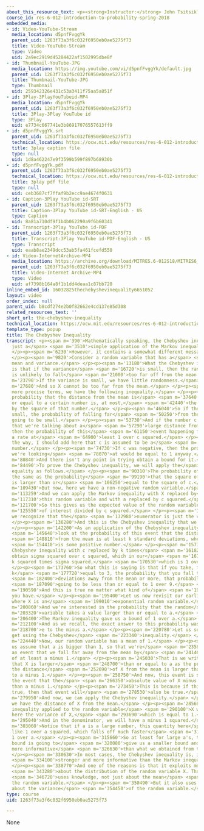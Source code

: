 ```yaml
---
about_this_resource_text: <p><strong>Instructor:</strong> John Tsitsiklis</p>
course_id: res-6-012-introduction-to-probability-spring-2018
embedded_media:
- id: Video-YouTube-Stream
  media_location: d5pnfFvggYk
  parent_uid: 1263f73a3f6c032f6950eb0ae5275f73
  title: Video-YouTube-Stream
  type: Video
  uid: 2a9ec2919d45284422af1502995dbe8f
- id: Thumbnail-YouTube-JPG
  media_location: https://img.youtube.com/vi/d5pnfFvggYk/default.jpg
  parent_uid: 1263f73a3f6c032f6950eb0ae5275f73
  title: Thumbnail-YouTube-JPG
  type: Thumbnail
  uid: 259342326e431c53a3411f75aa5a851f
- id: 3Play-3PlayYouTubeid-MP4
  media_location: d5pnfFvggYk
  parent_uid: 1263f73a3f6c032f6950eb0ae5275f73
  title: 3Play-3Play YouTube id
  type: 3Play
  uid: e7734c667741e3b86917076557613ff9
- id: d5pnfFvggYk.srt
  parent_uid: 1263f73a3f6c032f6950eb0ae5275f73
  technical_location: https://ocw.mit.edu/resources/res-6-012-introduction-to-probability-spring-2018/part-ii-inference-limit-theorems/the-chebyshev-inequality/d5pnfFvggYk.srt
  title: 3play caption file
  type: null
  uid: 1d8a462247e9f3599b599f897b68930b
- id: d5pnfFvggYk.pdf
  parent_uid: 1263f73a3f6c032f6950eb0ae5275f73
  technical_location: https://ocw.mit.edu/resources/res-6-012-introduction-to-probability-spring-2018/part-ii-inference-limit-theorems/the-chebyshev-inequality/d5pnfFvggYk.pdf
  title: 3play pdf file
  type: null
  uid: ceb3687cf7ffaf9b2ecc9ae4674f0631
- id: Caption-3Play YouTube id-SRT
  parent_uid: 1263f73a3f6c032f6950eb0ae5275f73
  title: Caption-3Play YouTube id-SRT-English - US
  type: Caption
  uid: 8a81a710df9f1b4b062290a9f6b60341
- id: Transcript-3Play YouTube id-PDF
  parent_uid: 1263f73a3f6c032f6950eb0ae5275f73
  title: Transcript-3Play YouTube id-PDF-English - US
  type: Transcript
  uid: eaab8ae2349dcc53ab5fa461fcefd550
- id: Video-InternetArchive-MP4
  media_location: https://archive.org/download/MITRES.6-012S18/MITRES6_012S18_L18-03_300k.mp4
  parent_uid: 1263f73a3f6c032f6950eb0ae5275f73
  title: Video-Internet Archive-MP4
  type: Video
  uid: af7398b164a8f1b1dd4deaa1c87bb720
inline_embed_id: 16032825thechebyshevinequality6651052
layout: video
order_index: null
parent_uid: b8cdf274e2b0f82662e4cd137e85d308
related_resources_text: ''
short_url: the-chebyshev-inequality
technical_location: https://ocw.mit.edu/resources/res-6-012-introduction-to-probability-spring-2018/part-ii-inference-limit-theorems/the-chebyshev-inequality
template_type: popup
title: The Chebyshev Inequality
transcript: <p><span m='390'>Mathematically speaking, the Chebyshev inequality is
  just a</span> <span m='3510'>simple application of the Markov inequality.</span>
  </p><p><span m='6230'>However, it contains a somewhat different message.</span>
  </p><p><span m='9820'>Consider a random variable that has a</span> <span m='11650'>certain
  mean and variance.</span> </p><p><span m='13180'>What the Chebyshev inequality says
  is that if the variance</span> <span m='16720'>is small, then the random variable
  is unlikely to fall</span> <span m='21000'>too far off from the mean.</span> </p><p><span
  m='23790'>If the variance is small, we have little randomness.</span> </p><p><span
  m='27680'>And so X cannot be too far from the mean.</span> </p><p><span m='31510'>In
  more precise terms, we have the following inequality.</span> </p><p><span m='35080'>The
  probability that the distance from the mean is</span> <span m='37640'>larger than
  or equal to a certain number is, at most,</span> <span m='42440'>the variance divided
  by the square of that number.</span> </p><p><span m='46040'>So if the variance is
  small, the probability of falling far</span> <span m='50250'>from the mean is also
  going to be small.</span> </p><p><span m='53730'>And if the number c is large, so
  that we're talking about a</span> <span m='57290'>large distance from the mean,
  then the probability of this</span> <span m='61150'>event happening falls off at
  a rate at</span> <span m='64900'>least 1 over c squared.</span> </p><p><span m='68940'>By
  the way, I should add here that c is assumed to be a</span> <span m='73050'>positive
  number.</span> </p><p><span m='74730'>If c was negative, then the probability that
  we're looking</span> <span m='78070'>at would be equal to 1 anyway.</span> </p><p><span
  m='80840'>And there isn't any point in trying obtain a bound for it.</span> </p><p><span
  m='84490'>To prove the Chebyshev inequality, we will apply the</span> <span m='87440'>Markov
  equality as follows.</span> </p><p><span m='90310'>The probability of interest is
  the same as the probability</span> <span m='99190'>that the square of this quantity
  is larger than or</span> <span m='106250'>equal to the square of c.</span> </p><p><span
  m='109430'>But now, here we have a non-negative random variable.</span> </p><p><span
  m='113259'>And we can apply the Markov inequality with X replaced by</span> <span
  m='117310'>this random variable and with a replaced by c squared.</span> </p><p><span
  m='121700'>So this gives us the expected value of the random variable</span> <span
  m='125550'>of interest divided by c squared.</span> </p><p><span m='130919'>But
  we recognize that the</span> <span m='132980'>numerator is just the variance.</span>
  </p><p><span m='136280'>And this is the Chebyshev inequality that we claimed.</span>
  </p><p><span m='142200'>As an application of the Chebyshev inequality, let us</span>
  <span m='145640'>look at the probability of this event that the distance</span>
  <span m='148810'>from the mean is at least k standard deviations, where k</span>
  <span m='154410'>is some positive number.</span> </p><p><span m='157710'>Using the
  Chebyshev inequality with c replaced by k times</span> <span m='161820'>sigma, we
  obtain sigma squared over c squared, which in our</span> <span m='167000'>case is
  k squared times sigma squared,</span> <span m='170530'>which is 1 over k squared.</span>
  </p><p><span m='173760'>So what this is saying is that if you take, for example,
  k</span> <span m='177720'>equal to 3, the probability that you fall three standard</span>
  <span m='182400'>deviations away from the mean or more, that probability is</span>
  <span m='187090'>going to be less than or equal to 1 over 9.</span> </p><p><span
  m='190590'>And this is true no matter what kind of</span> <span m='192920'>distribution
  you have.</span> </p><p><span m='195400'>Let us now revisit our earlier example,
  where X is an</span> <span m='199010'>exponential random variable.</span> </p><p><span
  m='200860'>And we're interested in the probability that the random</span> <span
  m='203320'>variable takes a value larger than or equal to a.</span> </p><p><span
  m='206400'>The Markov inequality gave us a bound of 1 over a.</span> </p><p><span
  m='212100'>And as we recall, the exact answer to this probability was</span> <span
  m='218700'>e to the minus a.</span> </p><p><span m='220780'>Let us see what we can
  get using the Chebyshev</span> <span m='223340'>inequality.</span> </p><p><span
  m='224440'>Now, our random variable has a mean of 1.</span> </p><p><span m='230660'>Let
  us assume that a is bigger than 1, so that we're</span> <span m='235860'>considering
  an event that we fall far away from the mean by</span> <span m='241460'>a distance
  of at least a minus 1.</span> </p><p><span m='245030'>That is we write the probability
  that X is larger</span> <span m='248700'>than or equal to a as the probability that
  the distance</span> <span m='252690'>of X from the mean is larger than or equal
  to a minus 1.</span> </p><p><span m='258750'>And now, this event is smaller than
  the event that the</span> <span m='266350'>absolute value of X minus 1 is larger
  than a minus 1.</span> </p><p><span m='273450'>This is because if this event is
  true, then that event will</span> <span m='278530'>also be true.</span> </p><p><span
  m='279950'>And now, we can apply the Chebyshev inequality.</span> </p><p><span m='282200'>Here
  we have the distance of X from the mean.</span> </p><p><span m='285680'>So the Chebyshev
  inequality applied to the random variable</span> <span m='290100'>X will have up
  here the variance of X,</span> <span m='293690'>which is equal to 1.</span> </p><p><span
  m='295040'>And in the denominator, we will have a minus 1 squared.</span> </p><p><span
  m='303060'>Notice that if a is a large number, this quantity here</span> <span m='308030'>behaves
  like 1 over a squared, which falls off much faster</span> <span m='314060'>than
  1 over a.</span> </p><p><span m='315660'>So at least for large a's, the Chebyshev
  bound is going to</span> <span m='320080'>give us a smaller bound and, therefore,
  more informative</span> <span m='326630'>than what we obtained from the Markov inequality.</span>
  </p><p><span m='330630'>In most cases, the Chebyshev inequality is, indeed,</span>
  <span m='334100'>stronger and more informative than the Markov inequality.</span>
  </p><p><span m='338770'>And one of the reasons is that it exploits more information</span>
  <span m='343280'>about the distribution of the random variable X. That is it</span>
  <span m='346720'>uses knowledge, not just about the mean</span> <span m='349159'>of
  the random variable.</span> </p><p><span m='350490'>But it also uses some information
  about the variance</span> <span m='354450'>of the random variable.</span> </p><p></p>
type: course
uid: 1263f73a3f6c032f6950eb0ae5275f73

---
```

None